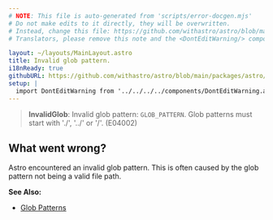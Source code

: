 ```yaml
---
# NOTE: This file is auto-generated from 'scripts/error-docgen.mjs'
# Do not make edits to it directly, they will be overwritten.
# Instead, change this file: https://github.com/withastro/astro/blob/main/packages/astro/src/core/errors/errors-data.ts
# Translators, please remove this note and the <DontEditWarning/> component.

layout: ~/layouts/MainLayout.astro
title: Invalid glob pattern.
i18nReady: true
githubURL: https://github.com/withastro/astro/blob/main/packages/astro/src/core/errors/errors-data.ts
setup: |
  import DontEditWarning from '../../../../components/DontEditWarning.astro';
---
```


<DontEditWarning />


> **InvalidGlob**: Invalid glob pattern: `GLOB_PATTERN`. Glob patterns must start with './', '../' or '/'. (E04002)

## What went wrong?
Astro encountered an invalid glob pattern. This is often caused by the glob pattern not being a valid file path.

**See Also:**
-  [Glob Patterns](/en/guides/imports/#glob-patterns)


